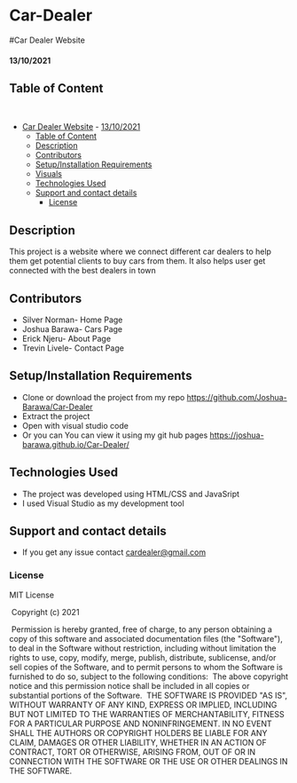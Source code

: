 # Car-Dealer

#Car Dealer Website
#### 13/10/2021

## Table of Content
​
- [Car Dealer Website](#car-dealer-website)
      - [13/10/2021](#13/10/2021)
  - [Table of Content](#table-of-content)
  - [Description](#description)
  - [Contributors](#contributors)
  - [Setup/Installation Requirements](#setupinstallation-requirements)
  - [Visuals](#visuals)
  - [Technologies Used](#technologies-used)
  - [Support and contact details](#support-and-contact-details)
    - [License](#license)



## Description
This project is a website where we connect different car dealers to help them get potential clients to buy cars from them. It also helps user get connected with the best dealers in town
## Contributors
* Silver Norman- Home Page
* Joshua Barawa- Cars Page
* Erick Njeru- About Page
* Trevin Livele- Contact Page
## Setup/Installation Requirements
* Clone or download the project from my repo https://github.com/Joshua-Barawa/Car-Dealer
* Extract the project 
* Open with visual studio code
* Or you can You can view it using my git hub pages https://joshua-barawa.github.io/Car-Dealer/

## Technologies Used
* The project was developed using HTML/CSS and JavaSript
* I used Visual Studio as my development tool
## Support and contact details
* If you get any issue contact cardealer@gmail.com
### License
MIT License


​
Copyright (c) 2021 



​
Permission is hereby granted, free of charge, to any person obtaining a copy
of this software and associated documentation files (the "Software"), to deal
in the Software without restriction, including without limitation the rights
to use, copy, modify, merge, publish, distribute, sublicense, and/or sell
copies of the Software, and to permit persons to whom the Software is
furnished to do so, subject to the following conditions:
​
The above copyright notice and this permission notice shall be included in all
copies or substantial portions of the Software.
​
THE SOFTWARE IS PROVIDED "AS IS", WITHOUT WARRANTY OF ANY KIND, EXPRESS OR
IMPLIED, INCLUDING BUT NOT LIMITED TO THE WARRANTIES OF MERCHANTABILITY,
FITNESS FOR A PARTICULAR PURPOSE AND NONINFRINGEMENT. IN NO EVENT SHALL THE
AUTHORS OR COPYRIGHT HOLDERS BE LIABLE FOR ANY CLAIM, DAMAGES OR OTHER
LIABILITY, WHETHER IN AN ACTION OF CONTRACT, TORT OR OTHERWISE, ARISING FROM,
OUT OF OR IN CONNECTION WITH THE SOFTWARE OR THE USE OR OTHER DEALINGS IN THE
SOFTWARE.
